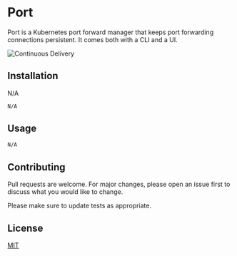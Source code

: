 # Port

Port is a Kubernetes port forward manager that keeps port forwarding connections persistent. 
It comes both with a CLI and a UI.

![Continuous Delivery](https://github.com/Fresa/Port/workflows/Continuous%20Delivery/badge.svg)

## Installation

N/A
```bash
N/A
```

## Usage

```bash
N/A
```

## Contributing
Pull requests are welcome. For major changes, please open an issue first to discuss what you would like to change.

Please make sure to update tests as appropriate.

## License
[MIT](https://github.com/Fresa/Port/blob/master/LICENSE)
